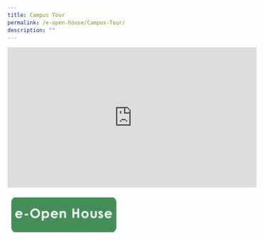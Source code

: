 ```yaml
---
title: Campus Tour
permalink: /e-open-house/Campus-Tour/
description: ""
---
```

<iframe width="560" height="315" src="https://www.youtube.com/embed/bPPkrSN0lh0" title="YouTube video player" frameborder="0" allow="accelerometer; autoplay; clipboard-write; encrypted-media; gyroscope; picture-in-picture; web-share" allowfullscreen></iframe>

<img src="/images/open.png" 
     style="width:50%">